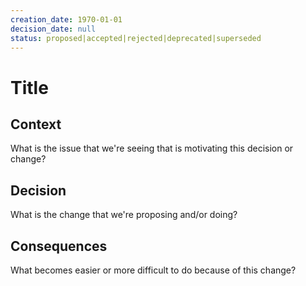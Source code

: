 ```yaml
---
creation_date: 1970-01-01
decision_date: null
status: proposed|accepted|rejected|deprecated|superseded
---
```


# Title

## Context

What is the issue that we're seeing that is motivating this decision or change?

## Decision

What is the change that we're proposing and/or doing?

## Consequences

What becomes easier or more difficult to do because of this change?

